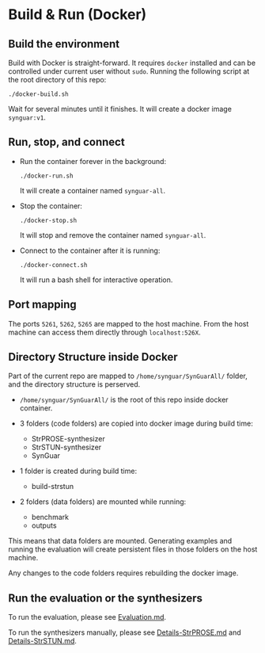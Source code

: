 # Build & Run (Docker)

## Build the environment

Build with Docker is straight-forward. 
It requires `docker` installed and can be controlled under current user without `sudo`.
Running the following script at the root directory of this repo:
```
./docker-build.sh
```
Wait for several minutes until it finishes. It will create a docker image `synguar:v1`.

## Run, stop, and connect

- Run the container forever in the background:
  ```
  ./docker-run.sh
  ```
  It will create a container named `synguar-all`.

- Stop the container:
  ```
  ./docker-stop.sh
  ```
  It will stop and remove the container named `synguar-all`.
- Connect to the container after it is running:
  ```
  ./docker-connect.sh
  ```
  It will run a bash shell for interactive operation.

## Port mapping

The ports `5261`, `5262`, `5265` are mapped to the host machine. From the host machine can access them directly through `localhost:526X`.

## Directory Structure inside Docker

Part of the current repo are mapped to `/home/synguar/SynGuarAll/` folder, and the directory structure is perserved.
- `/home/synguar/SynGuarAll/` is the root of this repo inside docker container.

- 3 folders (code folders) are copied into docker image during build time:
    - StrPROSE-synthesizer
    - StrSTUN-synthesizer
    - SynGuar
  
- 1 folder is created during build time:
    - build-strstun
  
- 2 folders (data folders) are mounted while running:
    - benchmark
    - outputs

This means that data folders are mounted. Generating examples and running the evaluation will create persistent files in those folders on the host machine.

Any changes to the code folders requires rebuilding the docker image.

## Run the evaluation or the synthesizers 

To run the evaluation, please see [Evaluation.md](./Evaluation.md).

To run the synthesizers manually, please see [Details-StrPROSE.md](./Details-StrPROSE.md) and [Details-StrSTUN.md](./Details-StrSTUN.md).


